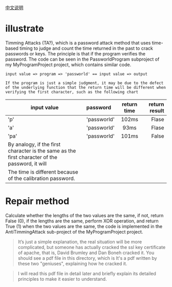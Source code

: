 [中文说明](./README_CN.md)
# illustrate
Timming Attacks (TA?), which is a password attack method that uses time-based timing to judge and count the time returned in the past to crack passwords or keys.
The principle is that if the program verifies the password. The code can be seen in the PassworldProgram subproject of my MyProgramProject project, which contains similar code.

```
input value => program => 'passworld' == input value => output
 
If the program is just a simple judgment, it may be due to the defect of the underlying function that the return time will be different when verifying the first character, such as the following chart
```
| input value |   password  | return time | return result |
|-------------|:------------|:-----------:|--------------:|
|'p'          |'passworld'  | 102ms       | Flase         |
|'a'          |'passworld'  | 93ms        | Flase         |
|'pa'         |'passworld'  | 101ms       | False         |
|By analogy, if the first character is the same as the first character of the password, it will |
|The time is different because of the calibration password.                                     |

# Repair method
Calculate whether the lengths of the two values are the same, if not, return False (0), if the lengths are the same, perform XOR operation, and return True (1) when the two values are the same, the code is implemented in the AntiTimmingAttack sub-project of the MyProgramProject project.

> It’s just a simple explanation, the real situation will be more complicated, but someone has actually cracked the ssl key certificate of apache, that is, David Brumley and Dan Boneh cracked it. You should see a pdf file in this directory, which is It's a pdf written by these two "geniuses", explaining how he cracked it.

> I will read this pdf file in detail later and briefly explain its detailed principles to make it easier to understand.
